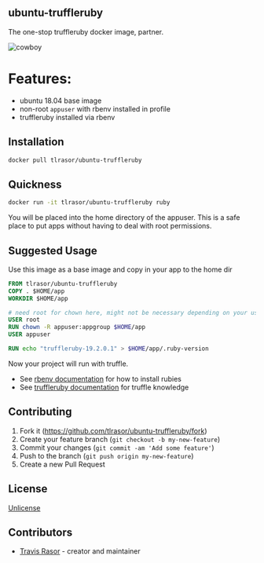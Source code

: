 ubuntu-truffleruby
------

The one-stop truffleruby docker image, partner.

![cowboy](https://media.giphy.com/media/cdNSp4L5vCU7aQrYnV/giphy.gif)

# Features:

* ubuntu 18.04 base image
* non-root `appuser` with rbenv installed in profile
* truffleruby installed via rbenv

## Installation

```bash
docker pull tlrasor/ubuntu-truffleruby
```

## Quickness

```bash
docker run -it tlrasor/ubuntu-truffleruby ruby
```

You will be placed into the home directory of the appuser. This is a safe place to put apps without having to deal with root permissions.

## Suggested Usage

Use this image as a base image and copy in your app to the home dir

```Dockerfile
FROM tlrasor/ubuntu-truffleruby
COPY . $HOME/app
WORKDIR $HOME/app

# need root for chown here, might not be necessary depending on your use case
USER root
RUN chown -R appuser:appgroup $HOME/app
USER appuser

RUN echo "truffleruby-19.2.0.1" > $HOME/app/.ruby-version
```

Now your project will run with truffle.

* See [rbenv documentation](https://github.com/rbenv/rbenv/blob/master/README.md) for how to install rubies
* See [truffleruby documentation](https://github.com/oracle/truffleruby/blob/master/README.md) for truffle knowledge

## Contributing

1. Fork it (<https://github.com/tlrasor/ubuntu-truffleruby/fork>)
2. Create your feature branch (`git checkout -b my-new-feature`)
3. Commit your changes (`git commit -am 'Add some feature'`)
4. Push to the branch (`git push origin my-new-feature`)
5. Create a new Pull Request

## License

[Unlicense](https://unlicense.org/)

## Contributors

- [Travis Rasor](https://github.com/tlrasor) - creator and maintainer

